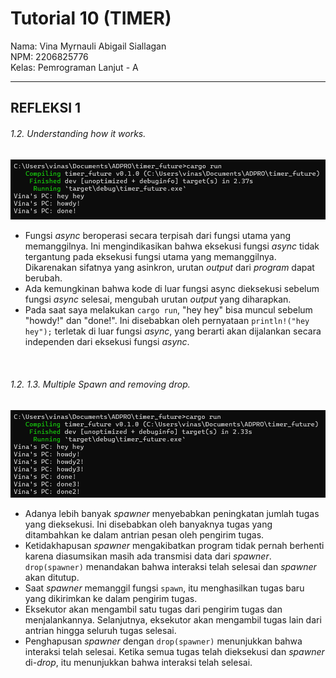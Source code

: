 # Tutorial 10 (TIMER)
Nama: Vina Myrnauli Abigail Siallagan<br>
NPM: 2206825776<br>
Kelas: Pemrograman Lanjut - A<br>

---
## REFLEKSI 1

###### 1.2. Understanding how it works.
![](images/1.png)  
* Fungsi *async* beroperasi secara terpisah dari fungsi utama yang memanggilnya. Ini mengindikasikan bahwa eksekusi fungsi *async* tidak tergantung pada eksekusi fungsi utama yang memanggilnya. Dikarenakan sifatnya yang asinkron, urutan *output* dari *program* dapat berubah.
* Ada kemungkinan bahwa kode di luar fungsi async dieksekusi sebelum fungsi *async* selesai, mengubah urutan *output* yang diharapkan.
* Pada saat saya melakukan `cargo run`, "hey hey" bisa muncul sebelum "howdy!" dan "done!". Ini disebabkan oleh pernyataan `println!("hey hey");` terletak di luar fungsi *async*, yang berarti akan dijalankan secara independen dari eksekusi fungsi *async*.
<br>

###### 1.2. 1.3. Multiple Spawn and removing drop.
![](images/2.png) 
* Adanya lebih banyak *spawner* menyebabkan peningkatan jumlah tugas yang dieksekusi. Ini disebabkan oleh banyaknya tugas yang ditambahkan ke dalam antrian pesan oleh pengirim tugas.
* Ketidakhapusan *spawner* mengakibatkan program tidak pernah berhenti karena diasumsikan masih ada transmisi data dari *spawner*. `drop(spawner)` menandakan bahwa interaksi telah selesai dan *spawner* akan ditutup.
* Saat *spawner* memanggil fungsi `spawn`, itu menghasilkan tugas baru yang dikirimkan ke dalam pengirim tugas.
* Eksekutor akan mengambil satu tugas dari pengirim tugas dan menjalankannya. Selanjutnya, eksekutor akan mengambil tugas lain dari antrian hingga seluruh tugas selesai.
* Penghapusan *spawner* dengan `drop(spawner)` menunjukkan bahwa interaksi telah selesai. Ketika semua tugas telah dieksekusi dan *spawner* di-*drop*, itu menunjukkan bahwa interaksi telah selesai.